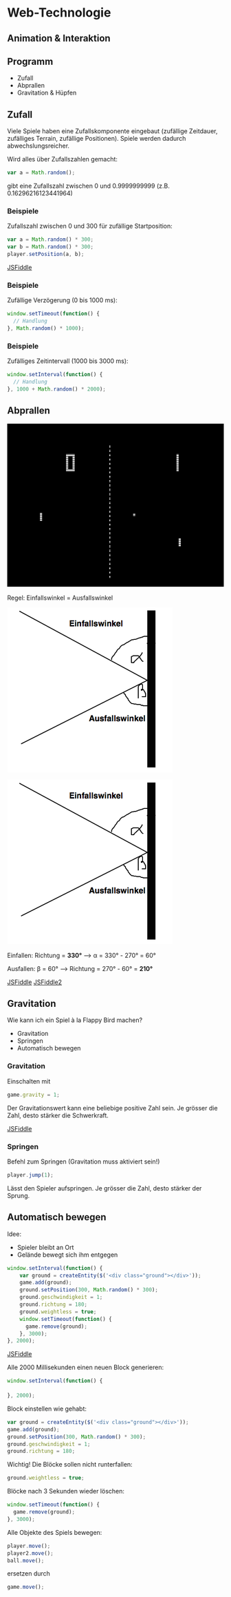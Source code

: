 # Web-Technologie

## Animation & Interaktion



## Programm

* Zufall
* Abprallen
* Gravitation & Hüpfen



## Zufall

Viele Spiele haben eine Zufallskomponente eingebaut (zufällige Zeitdauer, zufälliges Terrain, zufällige Positionen). Spiele werden dadurch abwechslungsreicher.

Wird alles über Zufallszahlen gemacht:

```js
var a = Math.random();
```

gibt eine Zufallszahl zwischen 0 und 0.9999999999 (z.B. 0.16296216123441964)


### Beispiele

Zufallszahl zwischen 0 und 300 für zufällige Startposition:

```js
var a = Math.random() * 300;
var b = Math.random() * 300;
player.setPosition(a, b);
```

[JSFiddle](http://jsfiddle.net/zzoxakrf/)


### Beispiele

Zufällige Verzögerung (0 bis 1000 ms):

```js
window.setTimeout(function() {
  // Handlung
}, Math.random() * 1000);
```


### Beispiele

Zufälliges Zeitintervall (1000 bis 3000 ms):

```js
window.setInterval(function() {
  // Handlung
}, 1000 + Math.random() * 2000);
```



## Abprallen

![](images/pong.png)


Regel: Einfallswinkel = Ausfallswinkel

![](images/winkel.png)


![](images/winkel.png)

Einfallen: Richtung = **330°** --> &alpha; = 330° - 270° = 60°

Ausfallen: &beta; = 60° --> Richtung = 270° - 60° = **210°**

[JSFiddle](http://jsfiddle.net/4yqjx5cv/1/)
[JSFiddle2](http://jsfiddle.net/tjLs8q3d/)



## Gravitation

Wie kann ich ein Spiel à la Flappy Bird machen?

* Gravitation
* Springen
* Automatisch bewegen


### Gravitation

Einschalten mit

```js
game.gravity = 1;
```

Der Gravitationswert kann eine beliebige positive Zahl sein. Je grösser die Zahl, desto stärker die Schwerkraft.

[JSFiddle](http://jsfiddle.net/ksq8qb0f/)


### Springen

Befehl zum Springen (Gravitation muss aktiviert sein!)

```js
player.jump(1);
```

Lässt den Spieler aufspringen. Je grösser die Zahl, desto stärker der Sprung.


## Automatisch bewegen

Idee:

* Spieler bleibt an Ort
* Gelände bewegt sich ihm entgegen

```js
window.setInterval(function() {
    var ground = createEntity($('<div class="ground"></div>'));
    game.add(ground);
    ground.setPosition(300, Math.random() * 300);
    ground.geschwindigkeit = 1;
    ground.richtung = 180;
    ground.weightless = true;
    window.setTimeout(function() {
      game.remove(ground);
    }, 3000);
}, 2000);
```

[JSFiddle](http://jsfiddle.net/jvmk3ccs/)


Alle 2000 Millisekunden einen neuen Block generieren:

```js
window.setInterval(function() {

}, 2000);
```


Block einstellen wie gehabt:

```js
var ground = createEntity($('<div class="ground"></div>'));
game.add(ground);
ground.setPosition(300, Math.random() * 300);
ground.geschwindigkeit = 1;
ground.richtung = 180;
```


Wichtig! Die Blöcke sollen nicht runterfallen:

```js
ground.weightless = true;
```


Blöcke nach 3 Sekunden wieder löschen:

```js
window.setTimeout(function() {
  game.remove(ground);
}, 3000);
```


Alle Objekte des Spiels bewegen:

```js
player.move();
player2.move();
ball.move();
```

ersetzen durch

```js
game.move();
```
